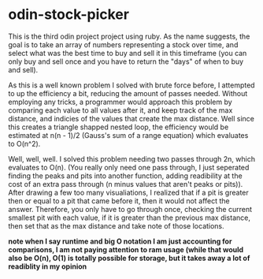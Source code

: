 # odin-stock-picker

This is the third odin project project using ruby. As the name suggests, the goal is to take an array of numbers representing a stock over time, and select what was the best time to buy and sell it in this timeframe (you can only buy and sell once and you have to return the "days" of when to buy and sell).

As this is a well known problem I solved with brute force before, I attempted to up the efficiency a bit, reducing the amount of passes needed. Without employing any tricks, a programmer would approach this problem by comparing each value to all values after it, and keep track of the max distance, and indicies of the values that create the max distance. Well since this creates a triangle shapped nested loop, the efficiency would be estimated at n(n - 1)/2 (Gauss's sum of a range equation) which evaluates to O(n^2).

Well, well, well. I solved this problem needing two passes through 2n, which evaluates to O(n). (You really only need one pass through, I just seperated finding the peaks and pits into another function, adding readibility at the cost of an extra pass through (n minus values that aren't peaks or pits)). After drawing a few too many visualiations, I realized that if a pit is greater then or equal to a pit that came before it, then it would not affect the answer. Therefore, you only have to go through once, checking the current smallest pit with each value, if it is greater than the previous max distance, then set that as the max distance and take note of those locations.

**note when I say runtime and big O notation I am just accounting for comparisons, I am not paying attention to ram usage (while that would also be O(n), O(1) is totally possible for storage, but it takes away a lot of readiblity in my opinion**
